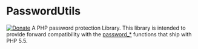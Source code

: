 # PasswordUtils
[![Donate](https://img.shields.io/badge/Donate-PayPal-green.svg)](https://www.paypal.com/cgi-bin/webscr?cmd=_s-xclick&hosted_button_id=XDCFPNTKUC4TU)
A PHP password protection Library. This library is intended to provide forward compatibility with the [password_*](http://php.net/password)  functions that ship with PHP 5.5.
